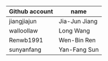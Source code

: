 | Github account | name |
|---|---|
| jiangjiajun | Jia-Jun Jiang |
| walloollaw | Long Wang |
| Renwb1991 | Wen-Bin Ren |
| sunyanfang | Yan-Fang Sun |
